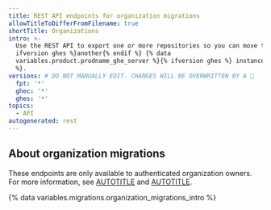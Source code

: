 ```yaml
---
title: REST API endpoints for organization migrations
allowTitleToDifferFromFilename: true
shortTitle: Organizations
intro: >-
  Use the REST API to export one or more repositories so you can move them to {%
  ifversion ghes %}another{% endif %} {% data
  variables.product.prodname_ghe_server %}{% ifversion ghes %} instance{% endif
  %}.
versions: # DO NOT MANUALLY EDIT. CHANGES WILL BE OVERWRITTEN BY A 🤖
  fpt: '*'
  ghec: '*'
  ghes: '*'
topics:
  - API
autogenerated: rest
---
```


## About organization migrations

These endpoints are only available to authenticated organization owners. For more information, see [AUTOTITLE](/organizations/managing-peoples-access-to-your-organization-with-roles/roles-in-an-organization#permission-levels-for-an-organization) and [AUTOTITLE](/rest/overview/authenticating-to-the-rest-api).

{% data variables.migrations.organization_migrations_intro %}

<!-- Content after this section is automatically generated -->
